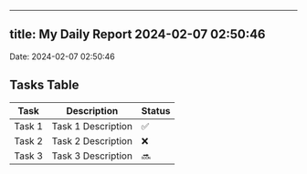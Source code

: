 
---
title: My Daily Report 2024-02-07 02:50:46
---

Date: 2024-02-07 02:50:46

## Tasks Table

| Task | Description | Status |
|------|-------------|--------|
| Task 1 | Task 1 Description | ✅ |
| Task 2 | Task 2 Description | ❌ |
| Task 3 | Task 3 Description | 🔜 |
